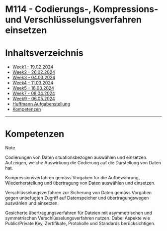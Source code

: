 # M114 - Codierungs-, Kompressions- und Verschlüsselungsverfahren einsetzen

# Inhaltsverzeichnis
- [Week1 - 19.02.2024](/19_02%20-%20Week%201/README.md)
- [Week2 - 26.02.2024](/26_02%20-%20Week%202/README.md)
- [Week3 - 04.03.2024](/04_03%20-%20Week%203/README.md)
- [Week4 - 11.03.2024](/11_03%20-%20Week%204/README.md)
- [Week5 - 18.03.2024](/18_03%20-%20Week%205/README.md)
- [Week7 - 08.04.2024](/08_04%20-%20Week%207/README.md)
- [Week9 - 06.05.2024](/06_05%20-%20Week%209/README.md)
- [Huffmann Aufgabenstellung](/Huffmann/README.md)
- [Kompetenzen](#kompetenzen)

-------------

# Kompetenzen

> [!NOTE]
> Codierungen von Daten situationsbezogen auswählen und einsetzen. Aufzeigen, welche Auswirkung die Codierung auf die Darstellung von Daten hat.
>
>
> Kompressionsverfahren gemäss Vorgaben für die Aufbewahrung, Wiederherstellung und übertragung von Daten auswählen und einsetzen.
>
>
> Verschlüsselungsverfahren zur Sicherung von Daten gemäss Vorgaben gegen unbefugten Zugriff auf Datenspeicher und übertragungswegen auswählen und einsetzen.
>
>
> Gesicherte übertragungsverfahren für Dateien mit asymmetrischen und symmetrischen Verschlüsselungsverfahren nutzen. Dabei Aspekte wie Public/Private Key, Zertifikate, Protokolle und Standards berücksichtigen.